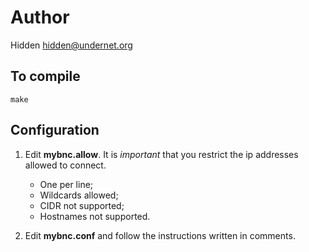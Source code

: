 # Author
Hidden <hidden@undernet.org>

## To compile
```
make
```

## Configuration

1. Edit **mybnc.allow**. It is _important_ that you restrict the ip addresses allowed to connect.
   * One per line;
   * Wildcards allowed;
   * CIDR not supported;
   * Hostnames not supported.

2. Edit **mybnc.conf** and follow the instructions written in comments.
